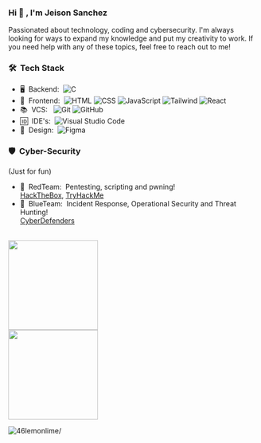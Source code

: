 ### Hi 👋 , I'm Jeison Sanchez

Passionated about technology, coding and cybersecurity.  I'm always looking for ways to expand my knowledge and put my creativity to work. If you need help with any of these topics, feel free to reach out to me!

### 🛠 &nbsp;Tech Stack

- 🖥️ &nbsp;Backend:&nbsp;
  ![C](https://img.shields.io/badge/C-0A1A2F?style=flat&&logo=c&logoColor=00599C)
- 👀 &nbsp;Frontend:&nbsp;
  ![HTML](https://img.shields.io/badge/HTML5-0A1A2F?style=flat&logo=html5&logoColor=E34F26)
  ![CSS](https://img.shields.io/badge/CSS3-0A1A2F?style=flat&logo=css3&logoColor=1572B6)
  ![JavaScript](https://img.shields.io/badge/-JavaScript-0A1A2F?style=flat&logo=javascript)
  ![Tailwind](https://img.shields.io/badge/Tailwind_CSS-0A1A2F?style=flat&logo=tailwind-css&logoColor=38B2AC)
  ![React](https://img.shields.io/badge/React-0A1A2F?style=flat&logo=react&logoColor=61DAFB)
- 📚 &nbsp;VCS: &nbsp;
  ![Git](https://img.shields.io/badge/-Git-0A1A2F?style=flat&logo=git)
  ![GitHub](https://img.shields.io/badge/-GitHub-0A1A2F?style=flat&logo=github)
- 🆔 &nbsp;IDE's:&nbsp;
  ![Visual Studio Code](https://img.shields.io/badge/-Visual%20Studio%20Code-0A1A2F?style=flat&logo=visual-studio-code&logoColor=007ACC)
- 🎨 &nbsp;Design:&nbsp;
  ![Figma](https://img.shields.io/badge/-Figma-0A1A2F?style=flat&logo=figma)

### 🛡️ &nbsp;Cyber-Security
(Just for fun)
- 🔴 &nbsp;RedTeam:&nbsp; Pentesting, scripting and pwning!<br />
[HackTheBox](https://app.hackthebox.com/users/1451973), [TryHackMe](https://tryhackme.com/p/lemonlime)
- 🔵 &nbsp;BlueTeam:&nbsp; Incident Response, Operational Security and Threat Hunting!<br />
[CyberDefenders](https://cyberdefenders.org/p/L3m0nl1m3)


<br/>

<a href="https://github.com/46lemonlime">
<img height="180em" src="https://github-readme-stats.vercel.app/api?username=46lemonlime&show_icons=true&card_width=400&hide_border=true&title_color=f4f4f4&icon_color=00d8fd&bg_color=0A1A2F&text_color=a3a8c3&hide=contribs" />
</a>
<br />
<a href="https://github.com/46lemonlime">
<img height="180em" src="https://github-readme-stats.vercel.app/api/top-langs/?username=46lemonlime&show_icons=true&card_width=400&hide_border=true&title_color=f4f4f4&icon_color=00d8fd&bg_color=0A1A2F&text_color=a3a8c3&hide=contribs" />
</a>

<p align="left"> <img src=https://komarev.com/ghpvc/?username=46lemonlime alt=46lemonlime/> </p>
